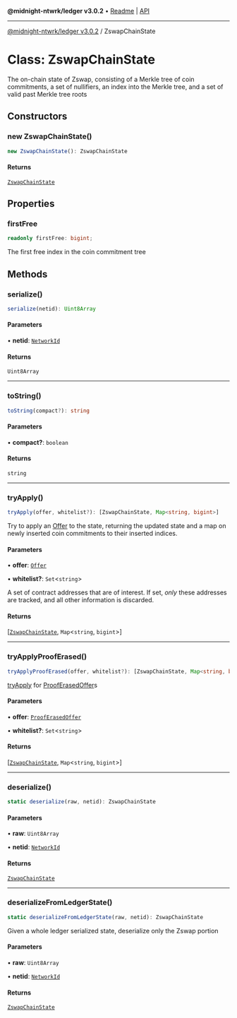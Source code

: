 **@midnight-ntwrk/ledger v3.0.2** • [Readme](../README.md) \| [API](../globals.md)

***

[@midnight-ntwrk/ledger v3.0.2](../README.md) / ZswapChainState

# Class: ZswapChainState

The on-chain state of Zswap, consisting of a Merkle tree of coin
commitments, a set of nullifiers, an index into the Merkle tree, and a set
of valid past Merkle tree roots

## Constructors

### new ZswapChainState()

```ts
new ZswapChainState(): ZswapChainState
```

#### Returns

[`ZswapChainState`](ZswapChainState.md)

## Properties

### firstFree

```ts
readonly firstFree: bigint;
```

The first free index in the coin commitment tree

## Methods

### serialize()

```ts
serialize(netid): Uint8Array
```

#### Parameters

• **netid**: [`NetworkId`](../enumerations/NetworkId.md)

#### Returns

`Uint8Array`

***

### toString()

```ts
toString(compact?): string
```

#### Parameters

• **compact?**: `boolean`

#### Returns

`string`

***

### tryApply()

```ts
tryApply(offer, whitelist?): [ZswapChainState, Map<string, bigint>]
```

Try to apply an [Offer](Offer.md) to the state, returning the updated state
and a map on newly inserted coin commitments to their inserted indices.

#### Parameters

• **offer**: [`Offer`](Offer.md)

• **whitelist?**: `Set`\<`string`\>

A set of contract addresses that are of interest. If
set, *only* these addresses are tracked, and all other information is
discarded.

#### Returns

[[`ZswapChainState`](ZswapChainState.md), `Map`\<`string`, `bigint`\>]

***

### tryApplyProofErased()

```ts
tryApplyProofErased(offer, whitelist?): [ZswapChainState, Map<string, bigint>]
```

[tryApply](ZswapChainState.md#tryapply) for [ProofErasedOffer](ProofErasedOffer.md)s

#### Parameters

• **offer**: [`ProofErasedOffer`](ProofErasedOffer.md)

• **whitelist?**: `Set`\<`string`\>

#### Returns

[[`ZswapChainState`](ZswapChainState.md), `Map`\<`string`, `bigint`\>]

***

### deserialize()

```ts
static deserialize(raw, netid): ZswapChainState
```

#### Parameters

• **raw**: `Uint8Array`

• **netid**: [`NetworkId`](../enumerations/NetworkId.md)

#### Returns

[`ZswapChainState`](ZswapChainState.md)

***

### deserializeFromLedgerState()

```ts
static deserializeFromLedgerState(raw, netid): ZswapChainState
```

Given a whole ledger serialized state, deserialize only the Zswap portion

#### Parameters

• **raw**: `Uint8Array`

• **netid**: [`NetworkId`](../enumerations/NetworkId.md)

#### Returns

[`ZswapChainState`](ZswapChainState.md)
